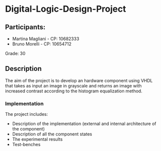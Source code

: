 # Digital-Logic-Design-Project

## Participants:
- Martina Magliani - CP: 10682333
- Bruno Morelli - CP: 10654712

Grade: 30

## Description

The aim of the project is to develop an hardware component using VHDL that takes as input an image in 
grayscale and returns an image with increased contrast according to the histogram equalization method.

### Implementation
The project includes:
- Description of the implementation (external and internal architecture of the component)
- Description of all the component states
- The experimental results
- Test-benches
